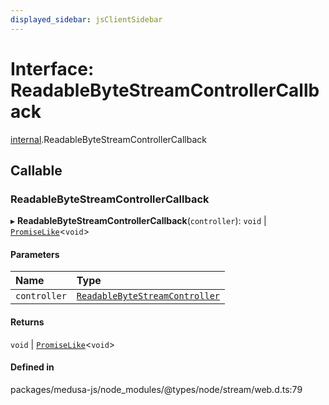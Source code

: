 ```yaml
---
displayed_sidebar: jsClientSidebar
---
```


# Interface: ReadableByteStreamControllerCallback

[internal](../modules/internal-8.md).ReadableByteStreamControllerCallback

## Callable

### ReadableByteStreamControllerCallback

▸ **ReadableByteStreamControllerCallback**(`controller`): `void` \| [`PromiseLike`](internal-8.PromiseLike.md)<`void`\>

#### Parameters

| Name | Type |
| :------ | :------ |
| `controller` | [`ReadableByteStreamController`](../modules/internal-8.md#readablebytestreamcontroller) |

#### Returns

`void` \| [`PromiseLike`](internal-8.PromiseLike.md)<`void`\>

#### Defined in

packages/medusa-js/node_modules/@types/node/stream/web.d.ts:79
